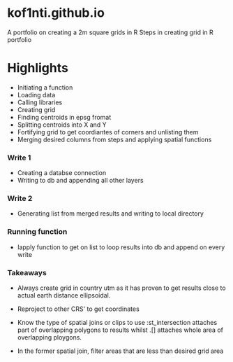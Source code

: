 # kof1nti.github.io
A portfolio on creating a 2m square grids in R 
Steps in creating grid in R  portfolio

# Highlights 
- Initiating a function
- Loading data 
- Calling libraries
- Creating grid 
- Finding centroids in epsg fromat
- Splitting centroids into X and Y 
- Fortifying grid to get coordiantes of corners and unlisting them
- Merging desired columns from steps and applying spatial functions 
 

### Write 1  
- Creating a databse connection
- Writing to db and appending all other layers

### Write 2 
- Generating list from merged results and writing to local directory

### Running function
- lapply function to get on list to loop results into db and append on every write


### Takeaways
- Always create grid in country utm as it has proven to get results close to actual earth distance ellipsoidal.

- Reproject to other CRS' to get coordinates

- Know the type of spatial joins or clips to use :st_intersection  attaches part of overlapping polygons to results  whilst .[] attaches whole area of overlapping ploygons.

- In the former spatial join, filter areas that are less than desired grid area 
